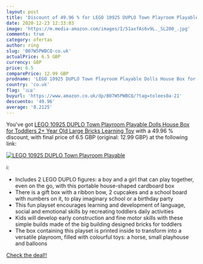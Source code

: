 ```yaml
---
layout: post
title: 'Discount of 49.96 % for LEGO 10925 DUPLO Town Playroom Playable '
date: 2020-12-23 12:33:03
image: 'https://m.media-amazon.com/images/I/51axfAs6v9L._SL200_.jpg'
comments: true
category: ofertas
author: ring
slug: 'B07W5PWBCQ-co.uk'
actualPrice: 6.5 GBP
currency: GBP
price: 6.5
comparePrice: 12.99 GBP
prodname: 'LEGO 10925 DUPLO Town Playroom Playable Dolls House Box for Toddlers 2+ Year Old  Large Bricks Learning Toy'
country: 'co.uk'
flag: '🇬🇧'
buyurl: 'https://www.amazon.co.uk/dp/B07W5PWBCQ/?tag=tolees0a-21'
descuento: '49.96'
average: '8.2125'
---
```


You've got [LEGO 10925 DUPLO Town Playroom Playable Dolls House Box for Toddlers 2+ Year Old  Large Bricks Learning Toy](https://www.amazon.co.uk/dp/B07W5PWBCQ/?tag=tolees0a-21) with a  49.96 % discount, with final price of 6.5 GBP (original: 12.99 GBP) at the following link:

[![LEGO 10925 DUPLO Town Playroom Playable ](https://m.media-amazon.com/images/I/51axfAs6v9L._SL200_.jpg)](https://www.amazon.co.uk/dp/B07W5PWBCQ/?tag=tolees0a-21)

ℹ️:

- Includes 2 LEGO DUPLO figures: a boy and a girl that can play together, even on the go, with this portable house-shaped cardboard box
- There is a gift box with a ribbon bow, 2 cupcakes and a school board with numbers on it, to play imaginary school or a birthday party
- This fun playset encourages learning and development of language, social and emotional skills by recreating toddlers daily activities
- Kids will develop early construction and fine motor skills with these simple builds made of the big building designed bricks for toddlers
- The box containing this playset is printed inside to transform into a versatile playroom, filled with colourful toys: a horse, small playhouse and balloons

[Check the deal!!](https://www.amazon.co.uk/dp/B07W5PWBCQ/?tag=tolees0a-21)
